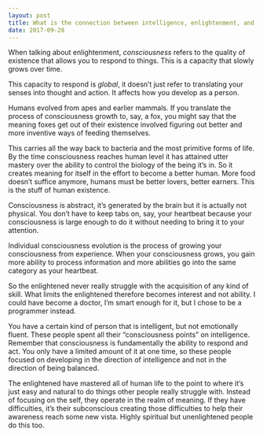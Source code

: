 ```yaml
---
layout: post
title: What is the connection between intelligence, enlightenment, and skill?
date: 2017-09-28
---
```


<p>When talking about enlightenment, <i>consciousness</i> refers to the quality of existence that allows you to respond to things. This is a capacity that slowly grows over time.</p><p>This capacity to respond is <i>global</i>, it doesn’t just refer to translating your senses into thought and action. It affects how you develop as a person.</p><p>Humans evolved from apes and earlier mammals. If you translate the process of consciousness growth to, say, a fox, you might say that the meaning foxes get out of their existence involved figuring out better and more inventive ways of feeding themselves.</p><p>This carries all the way back to bacteria and the most primitive forms of life. By the time consciousness reaches human level it has attained utter mastery over the ability to control the biology of the being it’s in. So it creates meaning for itself in the effort to become a better human. More food doesn’t suffice anymore, humans must be better lovers, better earners. This is the stuff of human existence.</p><p>Consciousness is abstract, it’s generated by the brain but it is actually not physical. You don’t have to keep tabs on, say, your heartbeat because your consciousness is large enough to do it without needing to bring it to your attention.</p><p>Individual consciousness evolution is the process of growing your consciousness from experience. When your consciousness grows, you gain more ability to process information and more abilities go into the same category as your heartbeat.</p><p>So the enlightened never really struggle with the acquisition of any kind of skill. What limits the enlightened therefore becomes interest and not ability. I could have become a doctor, I’m smart enough for it, but I chose to be a programmer instead.</p><p>You have a certain kind of person that is intelligent, but not emotionally fluent. These people spent all their “consciousness points” on intelligence. Remember that consciousness is fundamentally the ability to respond and act. You only have a limited amount of it at one time, so these people focused on developing in the direction of intelligence and not in the direction of being balanced.</p><p>The enlightened have mastered all of human life to the point to where it’s just easy and natural to do things other people really struggle with. Instead of focusing on the self, they operate in the realm of meaning. If they have difficulties, it’s their subconscious creating those difficulties to help their awareness reach some new vista. Highly spiritual but unenlightened people do this too.</p>
